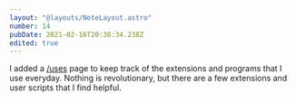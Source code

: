 ```yaml
---
layout: "@layouts/NoteLayout.astro"
number: 14
pubDate: 2021-02-16T20:38:34.238Z
edited: true
---
```


I added a [/uses](/uses) page to keep track of the extensions and programs that I use everyday. Nothing is revolutionary, but there are a few extensions and user scripts that I find helpful.